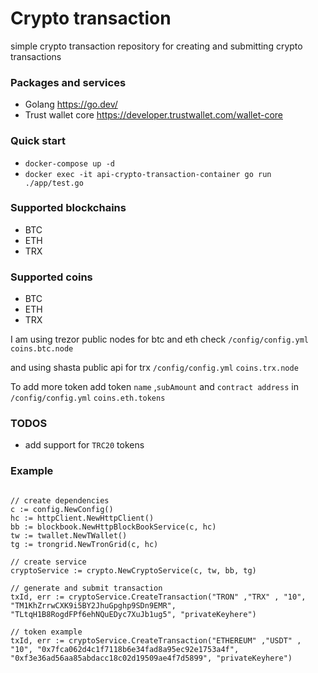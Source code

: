 # Crypto transaction 
simple crypto transaction repository for creating and submitting crypto transactions 

### Packages and services 
- Golang https://go.dev/
- Trust wallet core https://developer.trustwallet.com/wallet-core

### Quick start 
- `docker-compose up -d `
- `docker exec -it api-crypto-transaction-container go run ./app/test.go`

### Supported blockchains
- BTC
- ETH
- TRX

### Supported coins
- BTC
- ETH
- TRX

I am using trezor public nodes for btc and eth check `/config/config.yml` `coins.btc.node`

and using shasta public api for trx `/config/config.yml` `coins.trx.node`

To add more token add token `name` ,`subAmount` and `contract address` in `/config/config.yml` `coins.eth.tokens`

### TODOS
- add support for `TRC20` tokens 

### Example 
```

// create dependencies 
c := config.NewConfig()
hc := httpClient.NewHttpClient()
bb := blockbook.NewHttpBlockBookService(c, hc)
tw := twallet.NewTWallet()
tg := trongrid.NewTronGrid(c, hc)

// create service
cryptoService := crypto.NewCryptoService(c, tw, bb, tg)

// generate and submit transaction 
txId, err := cryptoService.CreateTransaction("TRON" ,"TRX" , "10", "TM1KhZrrwCXK9i5BY2JhuGpghp9SDn9EMR", "TLtqH1B8RogdFPf6ehNQuEDyc7XuJb1ug5", "privateKeyhere")

// token example  
txId, err := cryptoService.CreateTransaction("ETHEREUM" ,"USDT" , "10", "0x7fca062d4c1f7118b6e34fad8a95ec92e1753a4f", "0xf3e36ad56aa85abdacc18c02d19509ae4f7d5899", "privateKeyhere")

```